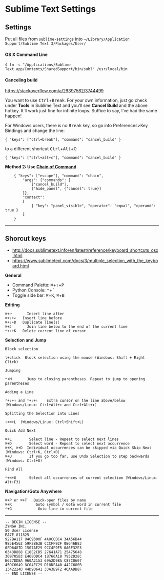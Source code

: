 # Sublime Text Settings

## Settings

Put all files from `sublime-settings` into `~/Library/Application Support/Sublime Text 3/Packages/User/`

#### OS X Command Line

```
$ ln -s "/Applications/Sublime Text.app/Contents/SharedSupport/bin/subl" /usr/local/bin
```

#### Canceling build

https://stackoverflow.com/a/28397562/3744499

You want to use <kbd>Ctrl</kbd>+<kbd>Break</kbd>. For your own information, just go check under **Tools** in Sublime Text and you'll see **Cancel Build** and the above hotkey. It'll work just fine for infinite loops. Suffice to say, I've had the same happen!

For Windows users, there is no <kbd>Break</kbd> key, so go into Preferences>Key Bindings and change the line:

```
{ "keys": ["ctrl+break"], "command": "cancel_build" }
```

to a different shortcut <kbd>Ctrl</kbd>+<kbd>Alt</kbd>+<kbd>C</kbd>:

```
{ "keys": ["ctrl+alt+c"], "command": "cancel_build" }
```

**Method 2: Use [Chain of Command](https://packagecontrol.io/packages/Chain%20of%20Command)**

```
    { "keys": ["escape"], "command": "chain", 
        "args": {"commands": [
            ["cancel_build"],
            ["hide_panel", {"cancel": true}]
        ]},
        "context":
        [
            { "key": "panel_visible", "operator": "equal", "operand": true }
        ]
    }
```

---

## Shorcut keys

- http://docs.sublimetext.info/en/latest/reference/keyboard_shortcuts_osx.html
- https://www.sublimetext.com/docs/3/multiple_selection_with_the_keyboard.html

**General**

- Command Palette: <kbd>⌘</kbd>+<kbd>⇧</kbd>+<kbd>P</kbd>
- Python Console: <kbd>⌃</kbd>+<kbd>`</kbd>
- Toggle side bar: <kbd>⌘</kbd>+<kbd>K</kbd>, <kbd>⌘</kbd>+<kbd>B</kbd>

**Editing**

```
⌘+↩       Insert line after
⌘+⇧+↩   Insert line before
⌘+⇧+D   Duplicate line(s)
⌘+J       Join line below to the end of the current line
⌃+⇧+K   Delete current line of cursor
```

**Selection and Jump**

```
Block selection

⌥+click  Block selection using the mouse (Windows: Shift + Right Click)

Jumping

⌃+M       Jump to closing parentheses. Repeat to jump to opening parentheses

Adding a Line

⌃+⇧+⬆ and ⌃+⇧+⬇    Extra cursor on the line above/below (Windows/Linux: Ctrl+Alt+⬆ and Ctrl+Alt+⬇)

Splitting the Selection into Lines

⇧+⌘+L  (Windows/Linux: Ctrl+Shift+L)

Quick Add Next

⌘+L        Select line - Repeat to select next lines
⌘+D        Select word - Repeat to select next occurrence
⌘+K, ⌘+D  Individual occurrences can be skipped via Quick Skip Next (Windows: Ctrl+K, Ctrl+D)
⌘+U        If you go too far, use Undo Selection to step backwards (Windows: Ctrl+U)

Find All

⌃+⌘+G      Select all occurrences of current selection (Windows/Linux: Alt+F3)
```

**Navigation/Goto Anywhere**

```
⌘+P or ⌘+T   Quick-open files by name
⌘+R           Goto symbol / Goto word in current file
⌃+G            Goto line in current file
```

---

```
-- BEGIN LICENSE --
ZYNGA INC.
50 User License
EA7E-811825
927BA117 84C9300F 4A0CCBC4 34A56B44
985E4562 59F2B63B CCCFF92F 0E646B83
0FD6487D 1507AE29 9CC4F9F5 0A6F32E3
0343D868 C18E2CD5 27641A71 25475648
309705B3 E468DDC4 1B766A18 7952D28C
E627DDBA 960A2153 69A2D98A C87C0607
45DC6049 8C04EC29 D18DFA40 442C680B
1342224D 44D90641 33A3B9F2 46AADB8F
-- END LICENSE --
```

